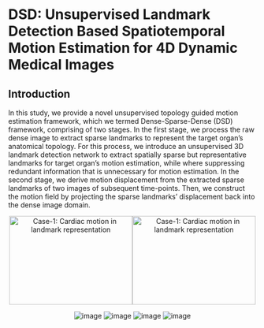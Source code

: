 DSD: Unsupervised Landmark Detection Based Spatiotemporal Motion Estimation for 4D Dynamic Medical Images
====
Introduction
----
In this study, we provide a novel unsupervised topology guided motion estimation framework, which we termed Dense-Sparse-Dense (DSD) framework, comprising of two stages. In the first stage, we process the raw dense image to extract sparse landmarks to represent the target organ’s anatomical topology. For this process, we introduce an unsupervised 3D landmark detection network to extract spatially sparse but representative landmarks for target organ’s motion estimation, while where suppressing redundant information that is unnecessary for motion estimation. In the second stage, we derive motion displacement from the extracted sparse landmarks of two images of subsequent time-points. Then, we construct the motion field by projecting the sparse landmarks’ displacement back into the dense image domain. 

<div align=center><img width="250" height="180" src="https://github.com/guoyu-niubility/DSD-3D-Unsupervised-Landmark-Detection-Based-Motion-Estimation/blob/main/images/cardiac-1.gif" alt="Case-1: Cardiac motion in landmark representation"/><img width="250" height="180" src="https://github.com/guoyu-niubility/DSD-3D-Unsupervised-Landmark-Detection-Based-Motion-Estimation/blob/main/images/cardiac-2.gif" alt="Case-1: Cardiac motion in landmark representation"/>

![image](https://github.com/guoyu-niubility/DSD-3D-Unsupervised-Landmark-Detection-Based-Motion-Estimation/blob/main/images/cardiac-1.gif)
![image](https://github.com/guoyu-niubility/DSD-3D-Unsupervised-Landmark-Detection-Based-Motion-Estimation/blob/main/images/cardiac-2.gif)
![image](https://github.com/guoyu-niubility/DSD-3D-Unsupervised-Landmark-Detection-Based-Motion-Estimation/blob/main/images/lung-1.gif)
![image](https://github.com/guoyu-niubility/DSD-3D-Unsupervised-Landmark-Detection-Based-Motion-Estimation/blob/main/images/lung-2.gif)
